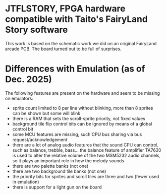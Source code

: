 # JTFLSTORY, FPGA hardware compatible with Taito's FairyLand Story software

This work is based on the schematic work we did on an original FairyLand arcade
PCB. The board turned out to be full of surprises.

# Differences with Emulation (as of Dec. 2025)

The following features are present on the hardware and seem to be missing on
emulators:

- sprite count limited to 8 per line without blinking, more than 8 sprites can be shown but some will blink
- there is a RAM that sets the scroll-sprite priority, not fixed values
- background tile flip control bits can be ignored by means of a global control bit
- some MCU features are missing, such CPU bus sharing via bus request/acknowledgement
- there are a lot of analog audio features that the sound CPU can control, such as balance, trebble, bass...
  the balance feature of amplifier TA7630 is used to alter the relative volume of the two MSM5232 audio channels, so it plays an important role in how the melody sounds
- there are two palette banks (not one)
- there are two background tile banks (not one)
- the priority bits for sprites and scroll tiles are three and two (fewer used in emulation)
- there is support for a light gun on the board

